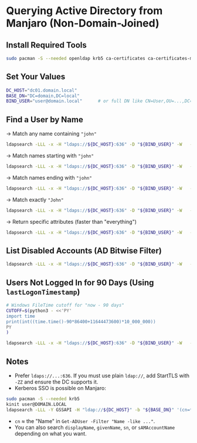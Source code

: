 # Querying Active Directory from Manjaro (Non-Domain-Joined)

## Install Required Tools
```bash
sudo pacman -S --needed openldap krb5 ca-certificates ca-certificates-mozilla
```

## Set Your Values
```bash
DC_HOST="dc01.domain.local"
BASE_DN="DC=domain,DC=local"
BIND_USER="user@domain.local"      # or full DN like CN=User,OU=...,DC=domain,DC=local
```

## Find a User by Name

-> Match any name containing `"john"`
```bash
ldapsearch -LLL -x -H "ldaps://${DC_HOST}:636" -D "${BIND_USER}" -W   -b "${BASE_DN}" '(cn=*john*)' sAMAccountName displayName
```

-> Match names starting with `"john"`
```bash
ldapsearch -LLL -x -H "ldaps://${DC_HOST}:636" -D "${BIND_USER}" -W   -b "${BASE_DN}" '(cn=john*)' sAMAccountName displayName
```

-> Match names ending with `"john"`
```bash
ldapsearch -LLL -x -H "ldaps://${DC_HOST}:636" -D "${BIND_USER}" -W   -b "${BASE_DN}" '(cn=*john)' sAMAccountName displayName
```

-> Match exactly `"John"`
```bash
ldapsearch -LLL -x -H "ldaps://${DC_HOST}:636" -D "${BIND_USER}" -W   -b "${BASE_DN}" '(cn=John)' sAMAccountName displayName
```

-> Return specific attributes (faster than "everything")
```bash
ldapsearch -LLL -x -H "ldaps://${DC_HOST}:636" -D "${BIND_USER}" -W   -b "${BASE_DN}" '(cn=*john*)' sAMAccountName displayName mail
```

## List Disabled Accounts (AD Bitwise Filter)
```bash
ldapsearch -LLL -x -H "ldaps://${DC_HOST}:636" -D "${BIND_USER}" -W   -b "${BASE_DN}" '(&(objectCategory=person)(objectClass=user)(userAccountControl:1.2.840.113556.1.4.803:=2))'   sAMAccountName displayName userAccountControl
```

## Users Not Logged In for 90 Days (Using `lastLogonTimestamp`)
```bash
# Windows FileTime cutoff for "now - 90 days"
CUTOFF=$(python3 - <<'PY'
import time
print(int((time.time()-90*86400+11644473600)*10_000_000))
PY
)

ldapsearch -LLL -x -H "ldaps://${DC_HOST}:636" -D "${BIND_USER}" -W   -b "${BASE_DN}" "(lastLogonTimestamp<=$CUTOFF)"   sAMAccountName displayName lastLogonTimestamp
```

## Notes
- Prefer `ldaps://...:636`. If you must use plain `ldap://`, add StartTLS with `-ZZ` and ensure the DC supports it.
- Kerberos SSO is possible on Manjaro:
```bash
sudo pacman -S --needed krb5
kinit user@DOMAIN.LOCAL
ldapsearch -LLL -Y GSSAPI -H "ldap://${DC_HOST}" -b "${BASE_DN}" '(cn=*john*)' sAMAccountName displayName
```
- `cn` ≈ the "Name" in `Get-ADUser -Filter "Name -like ..."`.
- You can also search `displayName`, `givenName`, `sn`, or `sAMAccountName` depending on what you want.

